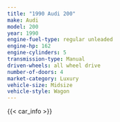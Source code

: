 ```yaml
---
title: "1990 Audi 200"
make: Audi
model: 200
year: 1990
engine-fuel-type: regular unleaded
engine-hp: 162
engine-cylinders: 5
transmission-type: Manual
driven-wheels: all wheel drive
number-of-doors: 4
market-category: Luxury
vehicle-size: Midsize
vehicle-style: Wagon
---
```


{{< car_info >}}

